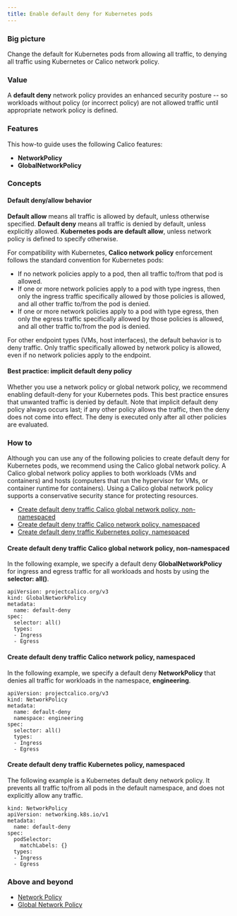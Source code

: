 ```yaml
---
title: Enable default deny for Kubernetes pods
---
```


### Big picture

Change the default for Kubernetes pods from allowing all traffic, to denying all traffic using Kubernetes or Calico network policy.  

### Value

A **default deny** network policy provides an enhanced security posture -- so workloads without policy (or incorrect policy) are not allowed traffic until appropriate network policy is defined.

### Features

This how-to guide uses the following Calico features:
- **NetworkPolicy** 
- **GlobalNetworkPolicy**

### Concepts

#### Default deny/allow behavior

**Default allow** means all traffic is allowed by default, unless otherwise specified. **Default deny** means all traffic is denied by default, unless explicitly allowed. **Kubernetes pods are default allow**, unless network policy is defined to specify otherwise.

For compatibility with Kubernetes, **Calico network policy** enforcement follows the standard convention for Kubernetes pods:
- If no network policies apply to a pod, then all traffic to/from that pod is allowed.
- If one or more network policies apply to a pod with type ingress, then only the ingress traffic specifically allowed by those policies is allowed, and all other traffic to/from the pod is denied.
- If one or more network policies apply to a pod with type egress, then only the egress traffic specifically allowed by those policies is allowed, and all other traffic to/from the pod is denied.

For other endpoint types (VMs, host interfaces), the default behavior is to deny traffic. Only traffic specifically allowed by network policy is allowed, even if no network policies apply to the endpoint.

#### Best practice: implicit default deny policy

Whether you use a network policy or global network policy, we recommend enabling default-deny for your Kubernetes pods. This best practice ensures that unwanted traffic is denied by default. Note that implicit default deny policy always occurs last; if any other policy allows the traffic, then the deny does not come into effect. The deny is executed only after all other policies are evaluated. 

### How to

Although you can use any of the following policies to create default deny for Kubernetes pods, we recommend using the Calico global network policy. A Calico global network policy applies to both workloads (VMs and containers) and hosts (computers that run the hypervisor for VMs, or container runtime for containers). Using a Calico global network policy supports a conservative security stance for protecting resources. 

- [Create default deny traffic Calico global network policy, non-namespaced](#create-default-deny-traffic-calico-global-network-policy-non-namespaced)
- [Create default deny traffic Calico network policy, namespaced](#create-default-deny-traffic-calico-network-policy-namespaced)
- [Create default deny traffic Kubernetes policy, namespaced](#create-default-deny-traffic-Kubernetes-policy-namespaced)

#### Create default deny traffic Calico global network policy, non-namespaced

In the following example, we specify a default deny **GlobalNetworkPolicy** for ingress and egress traffic for all workloads and hosts by using the **selector: all()**. 

```
apiVersion: projectcalico.org/v3
kind: GlobalNetworkPolicy
metadata:
  name: default-deny
spec:
  selector: all()
  types:
  - Ingress
  - Egress
```

#### Create default deny traffic Calico network policy, namespaced  

In the following example, we specify a default deny **NetworkPolicy** that denies all traffic for workloads in the namespace, **engineering**. 

```
apiVersion: projectcalico.org/v3
kind: NetworkPolicy
metadata:
  name: default-deny
  namespace: engineering
spec:
  selector: all()
  types:
  - Ingress
  - Egress  
```

#### Create default deny traffic Kubernetes policy, namespaced

The following example is a Kubernetes default deny network policy. It prevents all traffic to/from all pods in the default namespace, and does not explicitly allow any traffic. 

```
kind: NetworkPolicy
apiVersion: networking.k8s.io/v1
metadata:
  name: default-deny
spec:
  podSelector:
    matchLabels: {}
  types:
  - Ingress
  - Egress
```

### Above and beyond

- [Network Policy]({{site.baseurl}}/{{page.version}}/reference/resources/networkpolicy) 
- [Global Network Policy]({{site.baseurl}}/{{page.version}}/reference/resources/globalnetworkpolicy)
